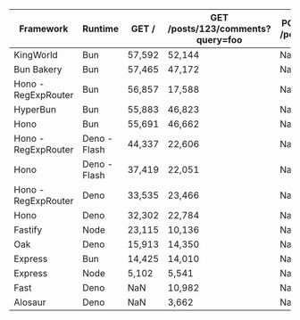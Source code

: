 
  |  Framework     |  Runtime       |  GET /    | GET /posts/123/comments?query=foo | POST /posts  |
  | ----------- | ----------- | -----------  | -----------  | ----------- |
  | KingWorld | Bun | 57,592 | 52,144 | NaN |
| Bun Bakery | Bun | 57,465 | 47,172 | NaN |
| Hono - RegExpRouter | Bun | 56,857 | 17,588 | NaN |
| HyperBun | Bun | 55,883 | 46,823 | NaN |
| Hono | Bun | 55,691 | 46,662 | NaN |
| Hono - RegExpRouter | Deno - Flash | 44,337 | 22,606 | NaN |
| Hono | Deno - Flash | 37,419 | 22,051 | NaN |
| Hono - RegExpRouter | Deno | 33,535 | 23,466 | NaN |
| Hono | Deno | 32,302 | 22,784 | NaN |
| Fastify | Node | 23,115 | 10,136 | NaN |
| Oak | Deno | 15,913 | 14,350 | NaN |
| Express | Bun | 14,425 | 14,010 | NaN |
| Express | Node | 5,102 | 5,541 | NaN |
| Fast | Deno | NaN | 10,982 | NaN |
| Alosaur | Deno | NaN | 3,662 | NaN |

